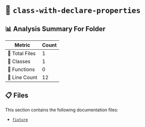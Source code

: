 # 📁 `class-with-declare-properties`

## 📊 Analysis Summary For Folder

| Metric | Count |
|--------|-------|
| 📁 Total Files | 1 |
| 🧱 Classes | 1 |
| 🔧 Functions | 0 |
| 🔢 Line Count | 12 |


## 📋 Files

This section contains the following documentation files:

- [`fixture`](./fixture.md)